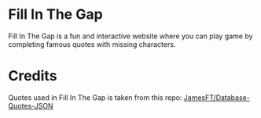 # Fill In The Gap
Fill In The Gap is a fun and interactive website where you can play game by completing famous quotes with missing characters.  

# Credits

Quotes used in Fill In The Gap is taken from this repo: [JamesFT/Database-Quotes-JSON](https://github.com/JamesFT/Database-Quotes-JSON/tree/master)

